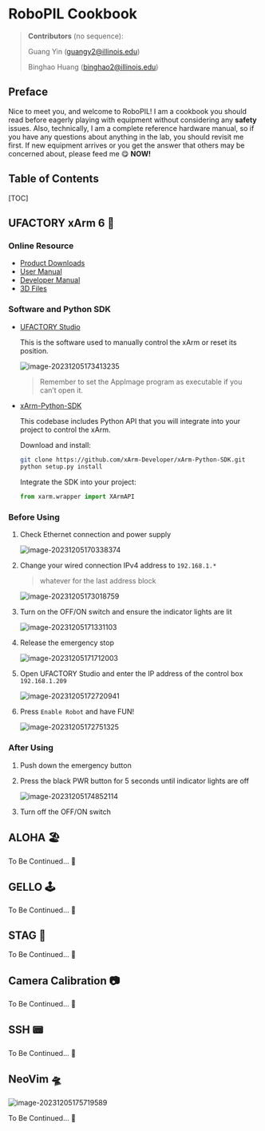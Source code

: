 # RoboPIL Cookbook

> **Contributors** (no sequence):
>
> Guang Yin (guangy2@illinois.edu)
>
> Binghao Huang (binghao2@illinois.edu)

## Preface

Nice to meet you, and welcome to RoboPIL! I am a cookbook you should read before eagerly playing with equipment without considering any **safety** issues. Also, technically, I am a complete reference hardware manual, so if you have any questions about anything in the lab, you should revisit me first. If new equipment arrives or you get the answer that others may be concerned about, please feed me 😋 **NOW!**

## Table of Contents

[TOC]

## UFACTORY xArm 6 🦾

### Online Resource

- [Product Downloads](https://www.ufactory.cc/download)
- [User Manual](https://www.ufactory.cc/wp-content/uploads/2023/05/xArm-User-Manual-V2.0.0.pdf)
- [Developer Manual](https://www.ufactory.cc/wp-content/uploads/2023/04/xArm-Developer-Manual-V1.10.0.pdf)
- [3D Files](https://www.ufactory.cc/wp-content/uploads/2023/04/xArm6XI1300.zip)

### Software and Python SDK

- [UFACTORY Studio](https://www.ufactory.cc/ufactory-studio)

  This is the software used to manually control the xArm or reset its position.

  ![image-20231205173413235](./RoboPIL%20Cookbook.assets/image-20231205173413235.png)

  > Remember to set the AppImage program as executable if you can’t open it.

- [xArm-Python-SDK](https://github.com/xArm-Developer/xArm-Python-SDK)

  This codebase includes Python API that you will integrate into your project to control the xArm.

  Download and install:

  ```sh
  git clone https://github.com/xArm-Developer/xArm-Python-SDK.git
  python setup.py install
  ```

  Integrate the SDK into your project:

  ```python
  from xarm.wrapper import XArmAPI
  ```

### Before Using

1. Check Ethernet connection and power supply

   ![image-20231205170338374](./RoboPIL%20Cookbook.assets/image-20231205170338374.png)

2. Change your wired connection IPv4 address to `192.168.1.*`

   > whatever for the last address block

   ![image-20231205173018759](./RoboPIL%20Cookbook.assets/image-20231205173018759.png)

3. Turn on the OFF/ON switch and ensure the indicator lights are lit

   ![image-20231205171331103](./RoboPIL%20Cookbook.assets/image-20231205171331103.png)

4. Release the emergency stop

   ![image-20231205171712003](./RoboPIL%20Cookbook.assets/image-20231205171712003.png)

5. Open UFACTORY Studio and enter the IP address of the control box `192.168.1.209`

   ![image-20231205172720941](./RoboPIL%20Cookbook.assets/image-20231205172720941.png)

6. Press `Enable Robot` and have FUN!

   ![image-20231205172751325](./RoboPIL%20Cookbook.assets/image-20231205172751325.png)

### After Using

1. Push down the emergency button

2. Press the black PWR button for 5 seconds until indicator lights are off

   ![image-20231205174852114](./RoboPIL%20Cookbook.assets/image-20231205174852114.png)

3. Turn off the OFF/ON switch

## ALOHA 🏖️

To Be Continued… 🚧

## GELLO 🕹️

To Be Continued… 🚧

## STAG 🤙

To Be Continued… 🚧

## Camera Calibration 📷

To Be Continued… 🚧

## SSH 📟

To Be Continued… 🚧

## NeoVim 🛸

![image-20231205175719589](./RoboPIL%20Cookbook.assets/image-20231205175719589.png)

To Be Continued… 🚧